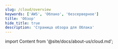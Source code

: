 ```yaml
---
slug: /cloud/overview
keywords: ['AWS', 'Облако', 'безсерверное']
title: 'Обзор'
hide_title: true
description: 'Страница обзора для Облака'
---
```


import Content from '@site/docs/about-us/cloud.md';

<Content />

